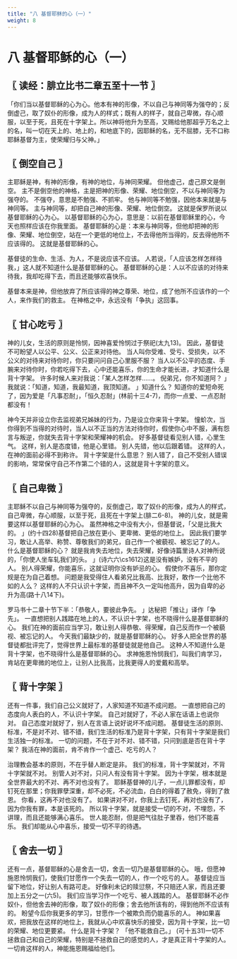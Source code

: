 ```yaml
---
title: "八 基督耶稣的心（一）"
weight: 8
---
```


# 八 基督耶稣的心（一）


## 〖 读经：腓立比书二章五至十一节 〗

「你们当以基督耶稣的心为心。他本有神的形像，不以自己与神同等为强夺的；反倒虚己，取了奴仆的形像，成为人的样式；既有人的样子，就自己卑微，存心顺服，以至于死，且死在十字架上。所以神将他升为至高，又赐给他那超乎万名之上的名，叫一切在天上的、地上的，和地底下的，因耶稣的名，无不屈膝，无不口称耶稣基督为主，使荣耀归与父神。」

## 〖 倒空自己 〗

主耶稣是神，有神的形像，有神的地位，与神同荣耀。
但他虚己，虚己原文是倒空。
主不是倒空他的神格，主是把神的形像、荣耀、地位倒空，不以与神同等为强夺的。
不强夺，意思是不勉强、不抓牢。
他与神同等不勉强，因他本来就是与神同等。
主与神同等，却把自己神的形像、荣耀、地位倒空。
这就是保罗所说以基督耶稣的心为心。
以基督耶稣的心为心，意思是：以前在基督耶稣里的心，今天也照样应该在你我里面。
基督耶稣的心是：本来与神同等，但他却把神的形像、荣耀、地位倒空，站在一个更低的地位上，不去得他所当得的，反去得他所不应该得的。
这就是基督耶稣的心。

基督徒的生命、生活、为人，不是说应该不应该。
人若说，「人应该怎样怎样待我，」这人就不知道什么是基督耶稣的心。
基督耶稣的心是：人以不应该的对待来待我，我却吃得下去，而且还能够欢喜快乐。

基督本来是神，但他放弃了所应该得的神之尊荣、地位，成了他所不应该作的一个人，来作我们的救主。
在神格之中，永远没有「争执」这回事。

## 〖 甘心吃亏 〗

神的儿女，生活的原则是怜悯，因神喜爱怜悯过于祭祀(太九13)。
因此，基督徒不可盼望人以公平、公义、公正来对待他。
当人叫你受难、受亏、受损失，以不公义的对待来对待你时，你只要问问自己心里服不服？
当人以不公平的态度、手腕来对待你时，你若吃得下去，心中还能喜乐，你的生命才能长进，才知道什么是背十字架。
许多时候人来对我说：「某人怎样怎样……。
倪弟兄，你不知道阿？
」我就说：「知道，知道，我最知道，我顶知道。
」知道什么？
知道你的爱短命死了，因为爱是「凡事忍耐」，「恒久忍耐」(林前十三4-7)，而你一点爱、一点忍耐都没有！

神今天并非设立你去监视弟兄姊妹的行为，乃是设立你来背十字架。
憧蚧次，当你得到不当得的对待时，当人以不正当的方法对待你时，假使你心中不服，满有怨言与叛逆，你就失去背十字架和荣耀神的机会。
好多基督徒看见别人错，心里生气。
这样，别人是态度错，他是心里错。
别人先错，他以后跟着错。
这样的人，在神的面前必得不到称许。
背十字架是什么意思？
别人错了，自己不受别人错误的影响，常常保守自己不作第二个错的人，这就是背十字架的意义。

## 〖 自己卑微 〗

主耶稣不以自己与神同等为强夺的，反倒虚己，取了奴仆的形像，成为人的样式，自己卑微，存心顺服，以至于死，且死在十字架上(腓二6-8)。
神的儿女，就是需要这样以基督耶稣的心为心。
虽然神格之中没有大小，但基督说，「父是比我大的。
」(约十四28)基督把自己放在更小、更卑微、更低的地位上。
因此我们要学习，敢让人高举、称赞、尊敬我们的弟兄，自己作一个被藐视、被忘记了的人。
什么是基督耶稣的心？
就是我肯失去地位，失去荣耀，好像诗篇里诗人对神所说的，「你使人坐车轧我们的头。
」(诗六六\cs1612)这是没有嫉妒，没有不平的人。
别人得荣耀，你能喜乐，这就证明你没有妒忌的心。
假使你不喜乐，那你定规是在为自己着想。
问题是我受得住人看弟兄比我高、比我好，敢作一个比他不如的人么？
这样的人不只认识十字架，而且神不久一定叫他高升，因为自卑的必升为高(路十八14下)。

罗马书十二章十节下半：「恭敬人，要彼此争先。
」达秘把「推让」译作「争先」。
一直想把别人践踏在地上的人，不认识十字架，也不晓得什么是基督耶稣的心。
我们在神的面前应当学习，敢让别人得恭敬、得荣耀，自己反而作一个被藐视、被忘记的人。
今天我们最缺少的，就是基督耶稣的心。
好多人把全世界的基督徒都批评完了，觉得世界上最标准的基督徒就是他自己。
这种人不知道什么是背十字架，也不晓得什么是基督耶稣的心。
求神施恩怜悯我们，叫我们肯学习，肯站在更卑微的地位上，让别人比我高，比我更得人的爱戴和高举。

## 〖 背十字架 〗

还有一件事，我们自己公义就好了，人家知道不知道不成问题。
一直想把自己的态度向人表白的人，不认识十字架。
自己对就好了，不必人家在话语上也说你对。
自己态度对就好了，别人在言语上说好说坏不成问题。
基督徒生活的原则、标准，不是对不对、错不错，我们生活的标准乃是背十字架，只有背十字架是我们生活独一的标准。
一切的问题，不在于对不对、错不错，只问到底是否在背十字架？
我活在神的面前，肯不肯作一个虚己、吃亏的人？

治理教会基本的原则，不在乎替人断定是非。
我们的标准，背十字架就对，不背十字架就不对。
别管人对不对，只问人有没有背十字架。
因为十字架，根本就是全世界最大的不对、再不对也没有了。
耶稣基督神的儿子，一点儿罪都没有，却钉死在那里；你我罪孽深重，却不必死，不必流血，白白的得着了赦免，得到了救恩。
你看，这再不对也没有了。
如果讲对不对，你我上去钉死，再对也没有了，因为你我有罪，本是该死的。
所以背十字架，就是接受一切的不对，不埋怨，不讲理，而且还能够满心喜乐。
世人能忍耐，但是把气往肚子里吞，他们不能喜乐。
我们却能从心中喜乐，接受一切不平的待遇。

## 〖 舍去一切 〗

还有一点，基督耶稣的心是舍去一切，舍去一切乃是基督耶稣的心。
哦，但愿神施恩怜悯我们，使我们甘愿作一个失去一切的人，作一个吃亏的人。
基督徒应当留下地位，好让别人有路可走。
好像利未记的赎愆祭，不只赔还人家，而且还要加上五分之一(六5)。
我们应当学习作一个吃亏、被人践踏的人。
基督耶稣不必作奴仆，但他舍去神的形像，取了奴仆的形像；舍去他所该有的，得到他所不应该有的。
盼望今后你我更多的学习，甘愿作一个被欺负而仍能喜乐的人。
神如果喜欢，把我放在这样的地位上，我就从心中欢喜快乐的接受，因为背十字架，比一切的荣耀、地位更要紧。
什么是背十字架？
「他不能救自己。」
(可十五31)一切不拯救自己和自己的荣耀，特别是不拯救自己的感觉的人，才是真正背十字架的人。
一切肯这样的人，神能施恩赐福给他们。

